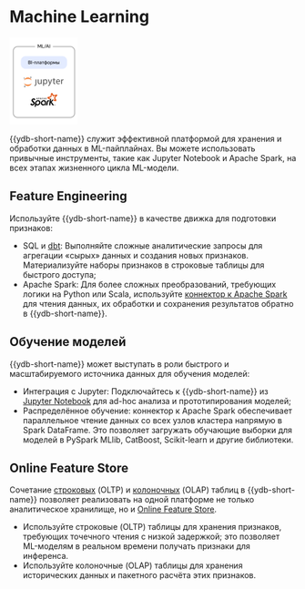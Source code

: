 # Machine Learning

![](_includes/olap_ml.png)


{{ydb-short-name}} служит эффективной платформой для хранения и обработки данных в ML-пайплайнах. Вы можете использовать привычные инструменты, такие как Jupyter Notebook и Apache Spark, на всех этапах жизненного цикла ML-модели.

## Feature Engineering

Используйте {{ydb-short-name}} в качестве движка для подготовки признаков:

- SQL и [dbt](../../../../integrations/migration/dbt.md): Выполняйте сложные аналитические запросы для агрегации «сырых» данных и создания новых признаков. Материализуйте наборы признаков в строковые таблицы для быстрого доступа;
- Apache Spark: Для более сложных преобразований, требующих логики на Python или Scala, используйте [коннектор к Apache Spark](../../../../integrations/ingestion/spark.md) для чтения данных, их обработки и сохранения результатов обратно в {{ydb-short-name}}.

## Обучение моделей

{{ydb-short-name}} может выступать в роли быстрого и масштабируемого источника данных для обучения моделей:

- Интеграция с Jupyter: Подключайтесь к {{ydb-short-name}} из [Jupyter Notebook](../../../../integrations/gui/jupyter.md) для ad-hoc анализа и прототипирования моделей;
- Распределённое обучение: коннектор к Apache Spark обеспечивает параллельное чтение данных со всех узлов кластера напрямую в Spark DataFrame. Это позволяет загружать обучающие выборки для моделей в PySpark MLlib, CatBoost, Scikit-learn и другие библиотеки.

## Online Feature Store

Сочетание [строковых](../../../../concepts/datamodel/table.md#row-oriented-tables) (OLTP) и [колоночных](../../../../concepts/datamodel/table.md#column-oriented-tables) (OLAP) таблиц в {{ydb-short-name}} позволяет реализовать на одной платформе не только аналитическое хранилище, но и [Online Feature Store](https://en.wikipedia.org/wiki/Feature_engineering#Feature_stores).

- Используйте строковые (OLTP) таблицы для хранения признаков, требующих точечного чтения с низкой задержкой; это позволяет ML-моделям в реальном времени получать признаки для инференса.
- Используйте колоночные (OLAP) таблицы для хранения исторических данных и пакетного расчёта этих признаков.
